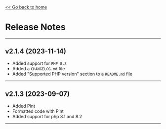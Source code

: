 [<< Go back to home](https://github.com/SerhiiCho/short-number/blob/master/README.md)

# Release Notes

----

## v2.1.4 (2023-11-14)

- Added support for `PHP 8.3`
- Added a `CHANGELOG.md` file
- Added "Supported PHP version" section to a `README.md` file

----

## v2.1.3 (2023-09-07)

- Added Pint
- Formatted code with Pint
- Added support for php 8.1 and 8.2

----